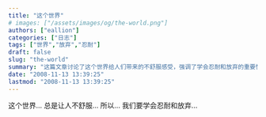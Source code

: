 ```yaml
---
title: "这个世界"
# images: ["/assets/images/og/the-world.png"]
authors: ["eallion"]
categories: ["日志"]
tags: ["世界","放弃","忍耐"]
draft: false
slug: "the-world"
summary: "这篇文章讨论了这个世界给人们带来的不舒服感受，强调了学会忍耐和放弃的重要性。同时提到数字花园以爱发电。"
date: "2008-11-13 13:39:25"
lastmod: "2008-11-13 13:39:25"
---
```


这个世界...
总是让人不舒服...
所以...
我们要学会忍耐和放弃...
